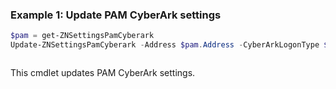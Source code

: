 ### Example 1: Update PAM CyberArk settings
```powershell
$pam = get-ZNSettingsPamCyberark 
Update-ZNSettingsPamCyberark -Address $pam.Address -CyberArkLogonType $pam.CyberArkLogonType -Password "newpassword" -SecretsType $pam.SecretsType -UserName $pam.UserName
```

```output

```

This cmdlet updates PAM CyberArk settings.
